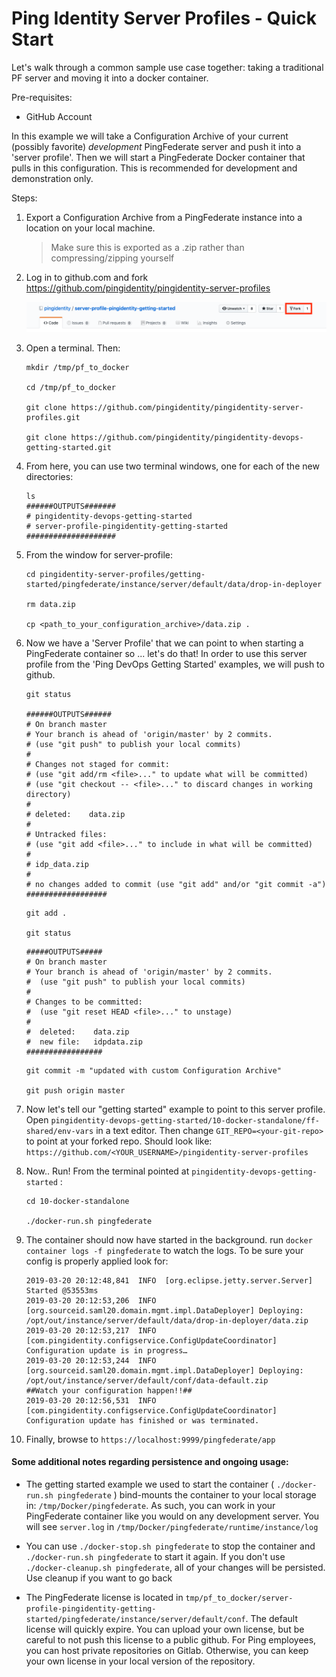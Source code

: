 # Ping Identity Server Profiles - Quick Start

Let's walk through a common sample use case together: taking a traditional PF server and moving it into a docker container.

Pre-requisites: 
* GitHub Account

In this example we will take a Configuration Archive of your current (possibly favorite) _development_ PingFederate server and push it into a 'server profile'. Then we will start a PingFederate Docker container that pulls in this configuration. This is recommended for development and demonstration only.

Steps:

1. Export a Configuration Archive from a PingFederate instance into a location on your local machine.
   > Make sure this is exported as a .zip rather than compressing/zipping yourself

2. Log in to github.com and fork https://github.com/pingidentity/pingidentity-server-profiles

    ![fork_a_repo](/docs/images/fork_a_repo.png)

3. Open a terminal. Then:
   ```
   mkdir /tmp/pf_to_docker
   
   cd /tmp/pf_to_docker
   
   git clone https://github.com/pingidentity/pingidentity-server-profiles.git
   
   git clone https://github.com/pingidentity/pingidentity-devops-getting-started.git
   ```
4. From here, you can use two terminal windows, one for each of the new directories:
    ```shell
    ls
    ######OUTPUTS#######
    # pingidentity-devops-getting-started         
    # server-profile-pingidentity-getting-started
    ####################
    ```

5. From the window for server-profile:
    ```shell
    cd pingidentity-server-profiles/getting-started/pingfederate/instance/server/default/data/drop-in-deployer
    
    rm data.zip

    cp <path_to_your_configuration_archive>/data.zip .
    ```

6. Now we have a 'Server Profile' that we can point to when starting a PingFederate container so ... let's do that! In order to use this server profile from the 'Ping DevOps Getting Started' examples, we will push to github. 

   ``` shell
   git status

   ######OUTPUTS######
   # On branch master
   # Your branch is ahead of 'origin/master' by 2 commits.
   # (use "git push" to publish your local commits)
   #
   # Changes not staged for commit:
   # (use "git add/rm <file>..." to update what will be committed)
   # (use "git checkout -- <file>..." to discard changes in working directory)
   #
   # deleted:    data.zip
   #
   # Untracked files:
   # (use "git add <file>..." to include in what will be committed)
   #
   # idp_data.zip
   #
   # no changes added to commit (use "git add" and/or "git commit -a")
   ##################
   ```

    ```shell
    git add .

    git status
    ```
    ```
    #####OUTPUTS#####
    # On branch master
    # Your branch is ahead of 'origin/master' by 2 commits.
    #  (use "git push" to publish your local commits)
    #
    # Changes to be committed:
    #  (use "git reset HEAD <file>..." to unstage)
    #
    #  deleted:    data.zip
    #  new file:   idpdata.zip
    #################
    ```
    ```
    git commit -m "updated with custom Configuration Archive"

    git push origin master
    ```
7. Now let's tell our "getting started" example to point to this server profile. Open `pingidentity-devops-getting-started/10-docker-standalone/ff-shared/env-vars` in a text editor. Then change `GIT_REPO=<your-git-repo>` to point at your forked repo. Should look like: `https://github.com/<YOUR_USERNAME>/pingidentity-server-profiles`

8. Now.. Run! From the terminal pointed at `pingidentity-devops-getting-started` :

    ```shell
    cd 10-docker-standalone

    ./docker-run.sh pingfederate
    ```

9. The container should now have started in the background. run `docker container logs -f pingfederate` to watch the logs. To be sure your config is properly applied look for: 

    ```shell
    2019-03-20 20:12:48,841  INFO  [org.eclipse.jetty.server.Server] Started @53553ms
    2019-03-20 20:12:53,206  INFO  [org.sourceid.saml20.domain.mgmt.impl.DataDeployer] Deploying: /opt/out/instance/server/default/data/drop-in-deployer/data.zip
    2019-03-20 20:12:53,217  INFO  [com.pingidentity.configservice.ConfigUpdateCoordinator] Configuration update is in progress…
    2019-03-20 20:12:53,244  INFO  [org.sourceid.saml20.domain.mgmt.impl.DataDeployer] Deploying: /opt/out/instance/server/default/conf/data-default.zip
    ##Watch your configuration happen!!##
    2019-03-20 20:12:56,531  INFO  [com.pingidentity.configservice.ConfigUpdateCoordinator] Configuration update has finished or was terminated.
    ```
10. Finally, browse to `https://localhost:9999/pingfederate/app`

#### Some additional notes regarding persistence and ongoing usage: 

* The getting started example we used to start the container ( `./docker-run.sh pingfederate` ) bind-mounts the container to your local storage in: `/tmp/Docker/pingfederate`. As such, you can work in your PingFederate container like you would on any development server. You will see `server.log` in `/tmp/Docker/pingfederate/runtime/instance/log`

* You can use `./docker-stop.sh pingfederate` to stop the container and `./docker-run.sh pingfederate` to start it again. If you don't use `./docker-cleanup.sh pingfederate`, all of your changes will be persisted. Use cleanup if you want to go back 

* The PingFederate license is located in `tmp/pf_to_docker/server-profile-pingidentity-getting-started/pingfederate/instance/server/default/conf`. The default license will quickly expire. You can upload your own license, but be careful to not push this license to a public github. For Ping employees, you can host private repositories on Gitlab. Otherwise, you can keep your own license in your local version of the repository. 
